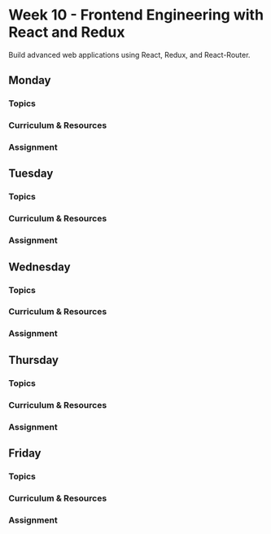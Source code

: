 # Week 10 - Frontend Engineering with React and Redux

Build advanced web applications using React, Redux, and React-Router.

## Monday

### Topics

### Curriculum & Resources

### Assignment

## Tuesday

### Topics

### Curriculum & Resources

### Assignment

## Wednesday

### Topics

### Curriculum & Resources

### Assignment

## Thursday

### Topics

### Curriculum & Resources

### Assignment

## Friday

### Topics

### Curriculum & Resources

### Assignment
